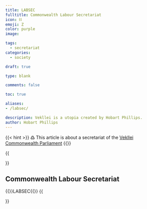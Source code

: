 ```yaml
---
title: LABSEC
fulltitle: Commonwealth Labour Secretariat 
icon: ⛓️
emoji: Ζ
color: purple
image: 

tags: 
  - secretariat
categories:
  - society

draft: true

type: blank

comments: false

toc: true

aliases:
- /labsec/

description: Vekllei is a utopia created by Hobart Phillips.
author: Hobart Phillips
---
```

{{< hint >}}
߷ This article is about a secretariat of the [Vekllei](/utopia/vekllei/) [Commonwealth Parliament](/utopia/society/state/government/commonwealth/)
{{</hint>}}

{{<section>}}
## Commonwealth Labour Secretariat 
{{<boxtag teal>}}LABSEC{{</boxtag>}}
{{</section>}}